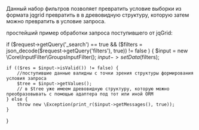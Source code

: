 Данный набор фильтров позволяет превратить условие выборки из формата jqgrid превратить в в древовидную структуру,
которую затем можно превратить в условие запроса.

простейший пример обработки запроса поступившего от jqGrid:

if ($request->getQuery('_search') == true && ($filters = json_decode($request->getQuery('filters'), true)) != false ) {
    $input = new \Core\InputFilter\GroupsInputFilter();
    $input->setData($filters);

    if (($res = $input->isValid()) != false) {
        //поступившие данные валидны с точки зрения структуры формирования условия запроса
        $tree = $input->getValues();
        // в $tree уже имеем древовидную структуру, которую можно преобразовывать с помощью адаптера под тот или иной ORM
    } else {
        throw new \Exception(print_r($input->getMessages(), true));
    }
}